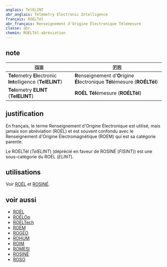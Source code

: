 ```yaml
---
anglais: TelELINT
abr_anglais: Telemetry Electronic Intelligence
français: ROÉLTél
abr_français: Renseignement d'Origine Électronique Télémesure
classe: abr.
chemin: ROÉLTél-abréviation
---
```

## note

🇬🇧 | 🇫🇷
---|---
**Tel**emetry **El**ectronic **Int**elligence (**TelELINT**) | **R**enseignement d'**O**rigine **Él**ectronique **Tél**émesure (**ROÉLTél**)
**Tel**emetry **ELINT** (**TelELINT**) | **ROÉL** **Tél**émesure (**ROÉLTél**)

## justification

En français, le terme Renseignement d'Origine Électronique est utilisé, mais jamais son abréviation (ROÉL) et est souvent confondu avec le Renseignement d'Origine Électromagnétique (ROEM) qui est sa catégorie parente.

Le ROÉLTél (_TelELINT_) (déprécié en faveur de ROSINÉ (_FISINT_)) est une sous-catégorie du ROÉL (_ELINT_).

## utilisations

Voir [ROÉL](ROÉL-abréviation.html) et [ROSINÉ](ROSINÉ-abréviation.html).

## voir aussi

- [ROÉL](ROÉL-abréviation.html)
- [ROÉLOp](ROÉLOp-abréviation.html)
- [ROÉLTech](ROÉLTech-abréviation.html)
- [ROEM](ROEM-abréviation.html)
- [ROGÉO](ROGÉO-abréviation.html)
- [ROHUM](ROHUM-abréviation.html)
- [ROIM](ROIM-abréviation.html)
- [ROMESI](ROMESI-abréviation.html)
- [ROSINÉ](ROSINÉ-abréviation.html)
- [ROSO](ROSO-abréviation.html)
